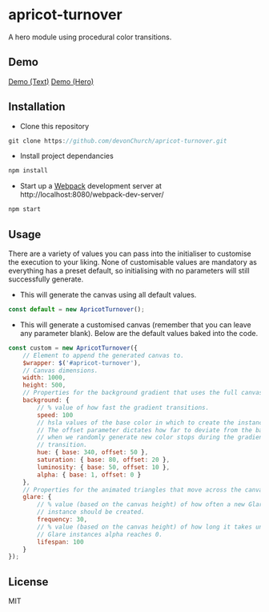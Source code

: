 # apricot-turnover

A hero module using procedural color transitions.

## Demo

[Demo (Text)](http://codepen.io/DevonChurch/full/NxpmYN/)
[Demo (Hero)](http://codepen.io/DevonChurch/full/vLmXzM/)

## Installation

- Clone this repository

```javascript
git clone https://github.com/devonChurch/apricot-turnover.git
```

- Install project dependancies

```javascript
npm install
```

- Start up a [Webpack](https://webpack.github.io/docs/webpack-dev-server.html) development server at http://localhost:8080/webpack-dev-server/

```javascript
npm start
```

## Usage

There are a variety of values you can pass into the initialiser to customise the execution to your liking. None of customisable values are mandatory as everything has a preset default,  so initialising with no parameters will still successfully generate.

- This will generate the canvas using all default values.

```javascript
const default = new ApricotTurnover();
```

- This will generate a customised canvas (remember that you can leave any parameter blank). Below are the default values baked into the code.

```javascript
const custom = new ApricotTurnover({
    // Element to append the generated canvas to.
	$wrapper: $('#apricot-turnover'),
    // Canvas dimensions.
	width: 1000,
	height: 500,
    // Properties for the background gradient that uses the full canvas area.
	background: {
        // % value of how fast the gradient transitions.
        speed: 100
        // hsla values of the base color in which to create the instance around.
        // The offset parameter dictates how far to deviate from the base value
        // when we randomly generate new color stops during the gradient
        // transition.
		hue: { base: 340, offset: 50 },
		saturation: { base: 80, offset: 20 },
		luminosity: { base: 50, offset: 10 },
        alpha: { base: 1, offset: 0 }
	},
    // Properties for the animated triangles that move across the canvas.
	glare: {
        // % value (based on the canvas height) of how often a new Glare
        // instance should be created.
        frequency: 30,
        // % value (based on the canvas height) of how long it takes until a
        // Glare instances alpha reaches 0.
        lifespan: 100
    }
});
```

## License

MIT
